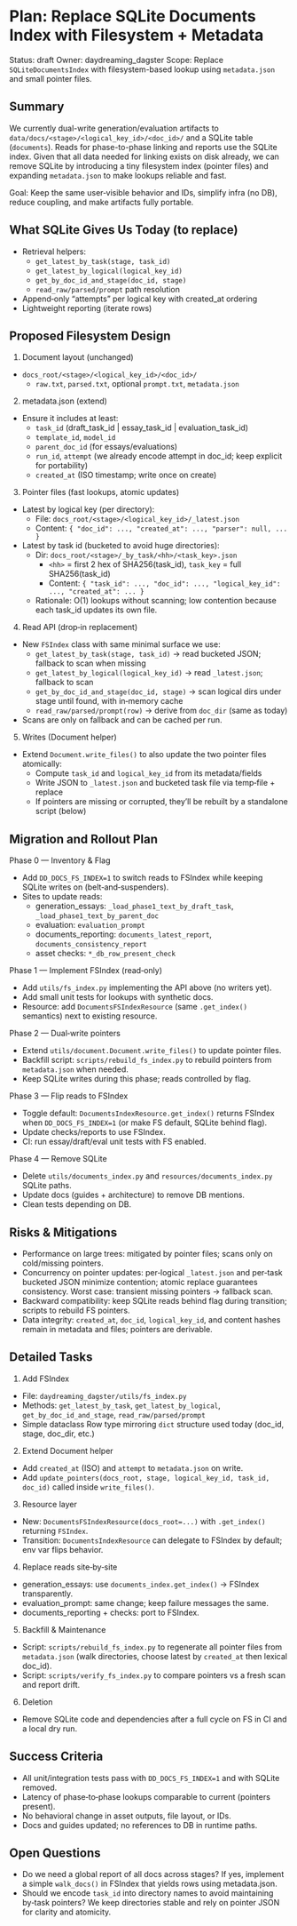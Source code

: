 # Plan: Replace SQLite Documents Index with Filesystem + Metadata

Status: draft
Owner: daydreaming_dagster
Scope: Replace `SQLiteDocumentsIndex` with filesystem-based lookup using `metadata.json` and small pointer files.

## Summary

We currently dual-write generation/evaluation artifacts to `data/docs/<stage>/<logical_key_id>/<doc_id>/` and a SQLite table (`documents`). Reads for phase-to-phase linking and reports use the SQLite index. Given that all data needed for linking exists on disk already, we can remove SQLite by introducing a tiny filesystem index (pointer files) and expanding `metadata.json` to make lookups reliable and fast.

Goal: Keep the same user‑visible behavior and IDs, simplify infra (no DB), reduce coupling, and make artifacts fully portable.

## What SQLite Gives Us Today (to replace)

- Retrieval helpers:
  - `get_latest_by_task(stage, task_id)`
  - `get_latest_by_logical(logical_key_id)`
  - `get_by_doc_id_and_stage(doc_id, stage)`
  - `read_raw/parsed/prompt` path resolution
- Append‑only “attempts” per logical key with created_at ordering
- Lightweight reporting (iterate rows)

## Proposed Filesystem Design

1) Document layout (unchanged)
- `docs_root/<stage>/<logical_key_id>/<doc_id>/`
  - `raw.txt`, `parsed.txt`, optional `prompt.txt`, `metadata.json`

2) metadata.json (extend)
- Ensure it includes at least:
  - `task_id` (draft_task_id | essay_task_id | evaluation_task_id)
  - `template_id`, `model_id`
  - `parent_doc_id` (for essays/evaluations)
  - `run_id`, `attempt` (we already encode attempt in doc_id; keep explicit for portability)
  - `created_at` (ISO timestamp; write once on create)

3) Pointer files (fast lookups, atomic updates)
- Latest by logical key (per directory):
  - File: `docs_root/<stage>/<logical_key_id>/_latest.json`
  - Content: `{ "doc_id": ..., "created_at": ..., "parser": null, ... }`
- Latest by task id (bucketed to avoid huge directories):
  - Dir: `docs_root/<stage>/_by_task/<hh>/<task_key>.json`
    - `<hh>` = first 2 hex of SHA256(task_id), `task_key` = full SHA256(task_id)
    - Content: `{ "task_id": ..., "doc_id": ..., "logical_key_id": ..., "created_at": ... }`
  - Rationale: O(1) lookups without scanning; low contention because each task_id updates its own file.

4) Read API (drop‑in replacement)
- New `FSIndex` class with same minimal surface we use:
  - `get_latest_by_task(stage, task_id)` → read bucketed JSON; fallback to scan when missing
  - `get_latest_by_logical(logical_key_id)` → read `_latest.json`; fallback to scan
  - `get_by_doc_id_and_stage(doc_id, stage)` → scan logical dirs under stage until found, with in‑memory cache
  - `read_raw/parsed/prompt(row)` → derive from `doc_dir` (same as today)
- Scans are only on fallback and can be cached per run.

5) Writes (Document helper)
- Extend `Document.write_files()` to also update the two pointer files atomically:
  - Compute `task_id` and `logical_key_id` from its metadata/fields
  - Write JSON to `_latest.json` and bucketed task file via temp‑file + replace
  - If pointers are missing or corrupted, they’ll be rebuilt by a standalone script (below)

## Migration and Rollout Plan

Phase 0 — Inventory & Flag
- Add `DD_DOCS_FS_INDEX=1` to switch reads to FSIndex while keeping SQLite writes on (belt‑and‑suspenders).
- Sites to update reads:
  - generation_essays: `_load_phase1_text_by_draft_task`, `_load_phase1_text_by_parent_doc`
  - evaluation: `evaluation_prompt`
  - documents_reporting: `documents_latest_report`, `documents_consistency_report`
  - asset checks: `*_db_row_present_check`

Phase 1 — Implement FSIndex (read‑only)
- Add `utils/fs_index.py` implementing the API above (no writers yet).
- Add small unit tests for lookups with synthetic docs.
- Resource: add `DocumentsFSIndexResource` (same `.get_index()` semantics) next to existing resource.

Phase 2 — Dual‑write pointers
- Extend `utils/document.Document.write_files()` to update pointer files.
- Backfill script: `scripts/rebuild_fs_index.py` to rebuild pointers from `metadata.json` when needed.
- Keep SQLite writes during this phase; reads controlled by flag.

Phase 3 — Flip reads to FSIndex
- Toggle default: `DocumentsIndexResource.get_index()` returns FSIndex when `DD_DOCS_FS_INDEX=1` (or make FS default, SQLite behind flag).
- Update checks/reports to use FSIndex.
- CI: run essay/draft/eval unit tests with FS enabled.

Phase 4 — Remove SQLite
- Delete `utils/documents_index.py` and `resources/documents_index.py` SQLite paths.
- Update docs (guides + architecture) to remove DB mentions.
- Clean tests depending on DB.

## Risks & Mitigations

- Performance on large trees: mitigated by pointer files; scans only on cold/missing pointers.
- Concurrency on pointer updates: per‑logical `_latest.json` and per‑task bucketed JSON minimize contention; atomic replace guarantees consistency. Worst case: transient missing pointers → fallback scan.
- Backward compatibility: keep SQLite reads behind flag during transition; scripts to rebuild FS pointers.
- Data integrity: `created_at`, `doc_id`, `logical_key_id`, and content hashes remain in metadata and files; pointers are derivable.

## Detailed Tasks

1) Add FSIndex
- File: `daydreaming_dagster/utils/fs_index.py`
- Methods: `get_latest_by_task`, `get_latest_by_logical`, `get_by_doc_id_and_stage`, `read_raw/parsed/prompt`
- Simple dataclass Row type mirroring `dict` structure used today (doc_id, stage, doc_dir, etc.)

2) Extend Document helper
- Add `created_at` (ISO) and `attempt` to `metadata.json` on write.
- Add `update_pointers(docs_root, stage, logical_key_id, task_id, doc_id)` called inside `write_files()`.

3) Resource layer
- New: `DocumentsFSIndexResource(docs_root=...)` with `.get_index()` returning `FSIndex`.
- Transition: `DocumentsIndexResource` can delegate to FSIndex by default; env var flips behavior.

4) Replace reads site‑by‑site
- generation_essays: use `documents_index.get_index()` → FSIndex transparently.
- evaluation_prompt: same change; keep failure messages the same.
- documents_reporting + checks: port to FSIndex.

5) Backfill & Maintenance
- Script: `scripts/rebuild_fs_index.py` to regenerate all pointer files from `metadata.json` (walk directories, choose latest by `created_at` then lexical doc_id).
- Script: `scripts/verify_fs_index.py` to compare pointers vs a fresh scan and report drift.

6) Deletion
- Remove SQLite code and dependencies after a full cycle on FS in CI and a local dry run.

## Success Criteria

- All unit/integration tests pass with `DD_DOCS_FS_INDEX=1` and with SQLite removed.
- Latency of phase‑to‑phase lookups comparable to current (pointers present).
- No behavioral change in asset outputs, file layout, or IDs.
- Docs and guides updated; no references to DB in runtime paths.

## Open Questions

- Do we need a global report of all docs across stages? If yes, implement a simple `walk_docs()` in FSIndex that yields rows using metadata.json.
- Should we encode `task_id` into directory names to avoid maintaining by‑task pointers? We keep directories stable and rely on pointer JSON for clarity and atomicity.

